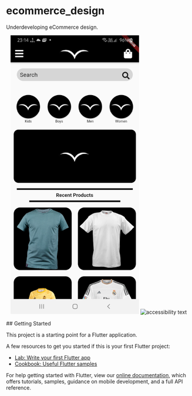 # ecommerce_design

Underdeveloping eCommerce design.

<p align="center">
  <img src="Screenshot1[1].jpg" width="350" title="hover text">
  <img src="Screenshot2[2].jpg" width="350" alt="accessibility text">
</p>
## Getting Started

This project is a starting point for a Flutter application.

A few resources to get you started if this is your first Flutter project:

- [Lab: Write your first Flutter app](https://flutter.dev/docs/get-started/codelab)
- [Cookbook: Useful Flutter samples](https://flutter.dev/docs/cookbook)

For help getting started with Flutter, view our
[online documentation](https://flutter.dev/docs), which offers tutorials,
samples, guidance on mobile development, and a full API reference.
